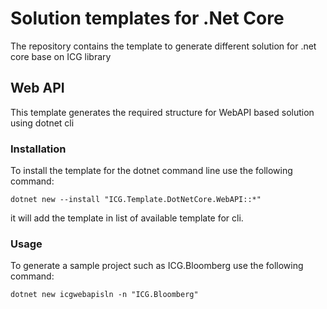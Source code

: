 
# Solution templates for .Net Core
The repository contains the template to generate different solution for .net core base on ICG library

## Web API
This template generates the required structure for WebAPI based solution using dotnet cli

### Installation
To install the template for the dotnet command line use the following command:

``dotnet new --install "ICG.Template.DotNetCore.WebAPI::*"``

it will add the template in list of available template for cli.

### Usage
To generate a sample project such as ICG.Bloomberg use the following command:

``dotnet new icgwebapisln -n "ICG.Bloomberg"``


